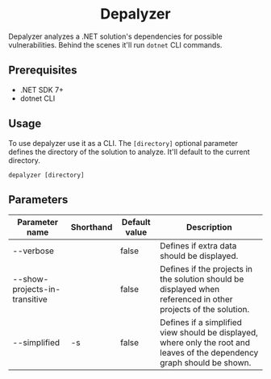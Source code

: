 <h1 align="center">
    Depalyzer
</h1>

Depalyzer analyzes a .NET solution's dependencies for possible vulnerabilities. Behind the scenes it'll run `dotnet` CLI commands.

## Prerequisites
* .NET SDK 7+
* dotnet CLI

## Usage
To use depalyzer use it as a CLI.
The `[directory]` optional parameter defines the directory of the solution to analyze. It'll default to the current directory.

```
depalyzer [directory]
```

## Parameters

| Parameter name                | Shorthand | Default value | Description                                                                                                               |
|-------------------------------|-----------|---------------|---------------------------------------------------------------------------------------------------------------------------|
| --verbose                     |           | false         | Defines if extra data should be displayed.                                                                                |
| --show-projects-in-transitive |           | false         | Defines if the projects in the solution should be displayed when referenced in other projects of the solution.            |
| --simplified                  | -s        | false         | Defines if a simplified view should be displayed, where only the root and leaves of the dependency graph should be shown. |
